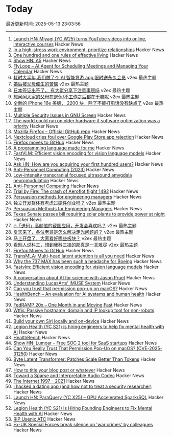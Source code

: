 # Today

最近更新时间: 2025-05-13 23:03:56

--- 
1. [Launch HN: Miyagi (YC W25) turns YouTube videos into online, interactive courses](https://news.ycombinator.com/item?id=43972425) Hacker News
2. [In a high-stress work environment, prioritize relationships](https://wqtz.bearblog.dev/high-stress-job-relationships/) Hacker News
3. [One hundred and one rules of effective living](https://mitchhorowitz.substack.com/p/101-rules-of-effective-living) Hacker News
4. [Show HN: A5](https://github.com/felixpalmer/a5) Hacker News
5. [FlyLoop – AI Agent for Scheduling Meetings and Managing Your Calendar](https://news.ycombinator.com/item?id=43972660) Hacker News
6. [耗时大半年,我们做了个 AI 智能导游 app,限时送永久会员](https://www.v2ex.com/t/1131474) v2ex 最热主题
7. [婚后被父母催生的苦恼](https://www.v2ex.com/t/1131425) v2ex 最热主题
8. [日本签证出签了， 有大佬分享下注意事项吗](https://www.v2ex.com/t/1131418) v2ex 最热主题
9. [想问问大家的父母在退休/不工作之后都在干嘛呢](https://www.v2ex.com/t/1131367) v2ex 最热主题
10. [全新的 iPhone 16e 美版， 2200 块，除了不能打电话没有缺点了](https://www.v2ex.com/t/1131324) v2ex 最热主题
11. [Multiple Security Issues in GNU Screen](https://www.openwall.com/lists/oss-security/2025/05/12/1) Hacker News
12. [The world could run on older hardware if software optimization was a priority](https://twitter.com/ID_AA_Carmack/status/1922100771392520710) Hacker News
13. [Mozilla Firefox – Official GitHub repo](https://github.com/mozilla-firefox/firefox) Hacker News
14. [Nextcloud cries foul over Google Play Store app rejection](https://www.theregister.com/2025/05/13/nextcloud_play_store_complaint/) Hacker News
15. [Firefox moves to GitHub](https://github.com/mozilla-firefox/firefox) Hacker News
16. [A programming language made for me](https://zylinski.se/posts/a-programming-language-for-me/) Hacker News
17. [FastVLM: Efficient vision encoding for vision language models](https://github.com/apple/ml-fastvlm) Hacker News
18. [Ask HN: How are you acquiring your first hundred users?](https://news.ycombinator.com/item?id=43970837) Hacker News
19. [Anti-Personnel Computing (2023)](https://erratique.ch/writings/anti-personnel-computing) Hacker News
20. [Low-intensity transcranial focused ultrasound amygdala neuromodulation](https://www.nature.com/articles/s41380-025-03033-w) Hacker News
21. [Anti-Personnel Computing](https://erratique.ch/writings/anti-personnel-computing) Hacker News
22. [Trial by Fire: The crash of Aeroflot flight 1492](https://admiralcloudberg.medium.com/trial-by-fire-the-crash-of-aeroflot-flight-1492-ee61cebcf6ec) Hacker News
23. [Persuasion methods for engineering managers](https://newsletter.manager.dev/p/5-powerful-persuasion-methods-for) Hacker News
24. [独立开发群体有考虑过硬件创业吗？](https://www.v2ex.com/t/1131355) v2ex 最热主题
25. [Persuasion Methods for Engineering Managers](https://newsletter.manager.dev/p/5-powerful-persuasion-methods-for) Hacker News
26. [Texas Senate passes bill requiring solar plants to provide power at night](https://thehill.com/policy/equilibrium-sustainability/5292792-texas-senate-bill-power-cost/) Hacker News
27. [🔥「送码」高颜值的截图应用，开发会喜欢吗？](https://www.v2ex.com/t/1131356) v2ex 最热主题
28. [夏天来了，各位老哥是怎么解决走光问题的？](https://www.v2ex.com/t/1131335) v2ex 最热主题
29. [马上开盘了，大家看好哪些板块？](https://www.v2ex.com/t/1131315) v2ex 最热主题
30. [看别人说科三，想到我科三挂的那真是一言难尽](https://www.v2ex.com/t/1131313) v2ex 最热主题
31. [Firefox Moves to GitHub](https://github.com/mozilla-firefox/firefox) Hacker News
32. [TransMLA: Multi-head latent attention is all you need](https://arxiv.org/abs/2502.07864) Hacker News
33. [Why the 737 MAX has been such a headache for Boeing](https://www.jalopnik.com/1853477/boeing-737-max-incidents-aircraft-problems/) Hacker News
34. [Fastvlm: Efficient vision encoding for vision language models](https://github.com/apple/ml-fastvlm) Hacker News
35. [A conversation about AI for science with Jason Pruet](https://www.lanl.gov/media/publications/1663/0125-qa-jason-pruet) Hacker News
36. [Understanding LucasArts' iMUSE System](https://github.com/meshula/LabMidi/blob/main/LabMuse/imuse-technical.md) Hacker News
37. [Can you trust that permission pop-up on macOS?](https://wts.dev/posts/tcc-who/) Hacker News
38. [HealthBench – An evaluation for AI systems and human health](https://openai.com/index/healthbench/) Hacker News
39. [FedRAMP 20x – One Month in and Moving Fast](https://www.fedramp.gov/2025-04-24-fedramp-20x-one-month-in-and-moving-fast/) Hacker News
40. [Wtfis: Passive hostname, domain and IP lookup tool for non-robots](https://github.com/pirxthepilot/wtfis) Hacker News
41. [Build your own Siri locally and on-device](https://thehyperplane.substack.com/p/build-your-own-siri-locally-on-device) Hacker News
42. [Legion Health (YC S21) is hiring engineers to help fix mental health with AI](https://www.workatastartup.com/jobs/75011) Hacker News
43. [HealthBench](https://openai.com/index/healthbench/) Hacker News
44. [Show HN: Lumoar – Free SOC 2 tool for SaaS startups](https://www.lumoar.com) Hacker News
45. [Can You Really Trust That Permission Pop-Up on macOS? (CVE-2025-31250)](https://wts.dev/posts/tcc-who/) Hacker News
46. [Byte Latent Transformer: Patches Scale Better Than Tokens](https://arxiv.org/abs/2412.09871) Hacker News
47. [How to title your blog post or whatever](https://dynomight.net/titles/) Hacker News
48. [Toward a Sparse and Interpretable Audio Codec](https://arxiv.org/abs/2505.05654) Hacker News
49. [The Internet 1997 – 2021](https://www.opte.org/the-internet) Hacker News
50. [I hacked a dating app (and how not to treat a security researcher)](https://alexschapiro.com/blog/security/vulnerability/2025/04/21/startups-need-to-take-security-seriously) Hacker News
51. [Launch HN: ParaQuery (YC X25) – GPU Accelerated Spark/SQL](https://news.ycombinator.com/item?id=43964505) Hacker News
52. [Legion Health (YC S21) Is Hiring Founding Engineers to Fix Mental Health with AI](https://www.workatastartup.com/jobs/75011) Hacker News
53. [RIP Usenix ATC](https://bcantrill.dtrace.org/2025/05/11/rip-usenix-atc/) Hacker News
54. [Ex-UK Special Forces break silence on 'war crimes' by colleagues](https://www.bbc.com/news/articles/cj3j5gxgz0do) Hacker News
